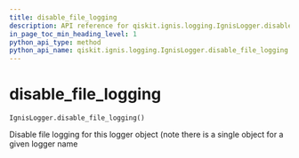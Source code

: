 ```yaml
---
title: disable_file_logging
description: API reference for qiskit.ignis.logging.IgnisLogger.disable_file_logging
in_page_toc_min_heading_level: 1
python_api_type: method
python_api_name: qiskit.ignis.logging.IgnisLogger.disable_file_logging
---
```


# disable\_file\_logging

<span id="qiskit.ignis.logging.IgnisLogger.disable_file_logging" />

`IgnisLogger.disable_file_logging()`

Disable file logging for this logger object (note there is a single object for a given logger name

